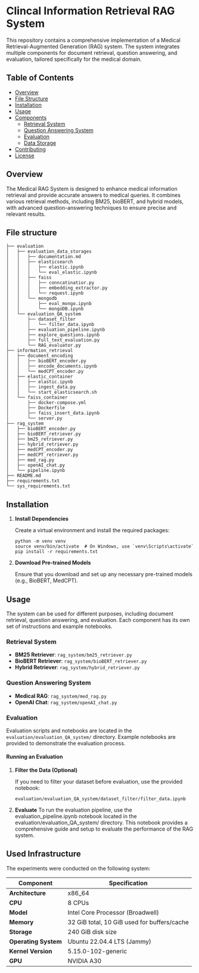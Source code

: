 
# Clincal Information Retrieval  RAG System

This repository contains a comprehensive implementation of a Medical Retrieval-Augmented Generation (RAG) system. The system integrates multiple components for document retrieval, question answering, and evaluation, tailored specifically for the medical domain.

## Table of Contents
- [Overview](#overview)
- [File Structure](#file-structure)
- [Installation](#installation)
- [Usage](#usage)
- [Components](#components)
  - [Retrieval System](#retrieval-system)
  - [Question Answering System](#question-answering-system)
  - [Evaluation](#evaluation)
  - [Data Storage](#data-storage)
- [Contributing](#contributing)
- [License](#license)

## Overview

The Medical RAG System is designed to enhance medical information retrieval and provide accurate answers to medical queries. It combines various retrieval methods, including BM25, bioBERT, and hybrid models, with advanced question-answering techniques to ensure precise and relevant results.


## File structure

```plaintext
├── evaluation
│   ├── evaluation_data_storages
│   │   ├── documentation.md
│   │   ├── elasticsearch
│   │   │   ├── elastic.ipynb
│   │   │   └── eval_elastic.ipynb
│   │   ├── faiss
│   │   │   ├── conncatinatior.py
│   │   │   ├── embedding_extractor.py
│   │   │   └── request.ipynb
│   │   └── mongodb
│   │       ├── eval_mongo.ipynb
│   │       └── mongoDB.ipynb
│   └── evaluation_QA_system
│       ├── dataset_filter
│       │   └── filter_data.ipynb
│       ├── evaluation_pipeline.ipynb
│       ├── explore_questions.ipynb
│       ├── full_text_evaluation.py
│       └── RAG_evaluator.py
├── information_retrieval
│   ├── document_encoding
│   │   ├── bioBERT_encoder.py
│   │   ├── encode_documents.ipynb
│   │   └── medCPT_encoder.py
│   ├── elastic_container
│   │   ├── elastic.ipynb
│   │   ├── ingest_data.py
│   │   └── start_elasticsearch.sh
│   └── faiss_container
│       ├── docker-compose.yml
│       ├── Dockerfile
│       ├── faiss_insert_data.ipynb
│       └── server.py
├── rag_system
│   ├── bioBERT_encoder.py
│   ├── bioBERT_retriever.py
│   ├── bm25_retriever.py
│   ├── hybrid_retriever.py
│   ├── medCPT_encoder.py
│   ├── medCPT_retriever.py
│   ├── med_rag.py
│   ├── openAI_chat.py
│   └── pipeline.ipynb
├── README.md
├── requirements.txt
└── sys_requirements.txt

```

## Installation

1. **Install Dependencies**

   Create a virtual environment and install the required packages:

   ```
   python -m venv venv
   source venv/bin/activate  # On Windows, use `venv\Scripts\activate`
   pip install -r requirements.txt
   ```

2. **Download Pre-trained Models**

   Ensure that you download and set up any necessary pre-trained models (e.g., BioBERT, MedCPT).

## Usage

The system can be used for different purposes, including document retrieval, question answering, and evaluation. Each component has its own set of instructions and example notebooks.

### Retrieval System

- **BM25 Retriever**: `rag_system/bm25_retriever.py`
- **BioBERT Retriever**: `rag_system/bioBERT_retriever.py`
- **Hybrid Retriever**: `rag_system/hybrid_retriever.py`

### Question Answering System

- **Medical RAG**: `rag_system/med_rag.py`
- **OpenAI Chat**: `rag_system/openAI_chat.py`

### Evaluation

Evaluation scripts and notebooks are located in the `evaluation/evaluation_QA_system/` directory. Example notebooks are provided to demonstrate the evaluation process.

#### Running an Evaluation

1. **Filter the Data (Optional)**

   If you need to filter your dataset before evaluation, use the provided notebook:

   ```
   evaluation/evaluation_QA_system/dataset_filter/filter_data.ipynb
   ```

2. **Evaluate**
To run the evaluation pipeline, use the evaluation_pipeline.ipynb notebook located in the evaluation/evaluation_QA_system/ directory. This notebook provides a comprehensive guide and setup to evaluate the performance of the RAG system.

## Used Infrastructure

The experiments were conducted on the following system:

| **Component**        | **Specification**                          |
|----------------------|--------------------------------------------|
| **Architecture**     | x86_64                                     |
| **CPU**              | 8 CPUs                                     |
| **Model**            | Intel Core Processor (Broadwell)           |
| **Memory**           | 32 GiB total, 10 GiB used for buffers/cache |
| **Storage**          | 240 GiB disk size                          |
| **Operating System** | Ubuntu 22.04.4 LTS (Jammy)                 |
| **Kernel Version**   | 5.15.0-102-generic                         |
| **GPU**              | NVIDIA A30                                 |


